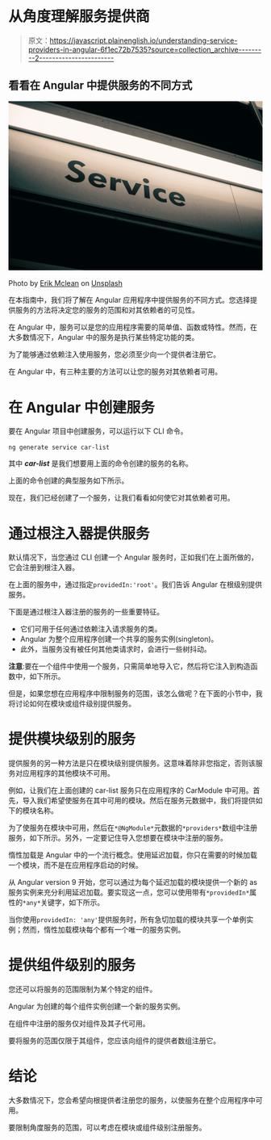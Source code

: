 # 从角度理解服务提供商

> 原文：<https://javascript.plainenglish.io/understanding-service-providers-in-angular-6f1ec72b7535?source=collection_archive---------2----------------------->

## 看看在 Angular 中提供服务的不同方式

![](img/81b99671680c9ea633b15ca45c5c5edb.png)

Photo by [Erik Mclean](https://unsplash.com/@introspectivedsgn?utm_source=medium&utm_medium=referral) on [Unsplash](https://unsplash.com?utm_source=medium&utm_medium=referral)

在本指南中，我们将了解在 Angular 应用程序中提供服务的不同方式。您选择提供服务的方法将决定您的服务的范围和对其依赖者的可见性。

在 Angular 中，服务可以是您的应用程序需要的简单值、函数或特性。然而，在大多数情况下，Angular 中的服务是执行某些特定功能的类。

为了能够通过依赖注入使用服务，您必须至少向一个提供者注册它。

在 Angular 中，有三种主要的方法可以让您的服务对其依赖者可用。

# 在 Angular 中创建服务

要在 Angular 项目中创建服务，可以运行以下 CLI 命令。

```
ng generate service car-list 
```

其中 ***car-list*** 是我们想要用上面的命令创建的服务的名称。

上面的命令创建的典型服务如下所示。

现在，我们已经创建了一个服务，让我们看看如何使它对其依赖者可用。

# 通过根注入器提供服务

默认情况下，当您通过 CLI 创建一个 Angular 服务时，正如我们在上面所做的，它会注册到根注入器。

在上面的服务中，通过指定`providedIn:'root'`。我们告诉 Angular 在根级别提供服务。

下面是通过根注入器注册的服务的一些重要特征。

*   它们可用于任何通过依赖注入请求服务的类。
*   Angular 为整个应用程序创建一个共享的服务实例(singleton)。
*   此外，当服务没有被任何其他类请求时，会进行一些树抖动。

**注意**:要在一个组件中使用一个服务，只需简单地导入它，然后将它注入到构造函数中，如下所示。

但是，如果您想在应用程序中限制服务的范围，该怎么做呢？在下面的小节中，我将讨论如何在模块或组件级别提供服务。

# 提供模块级别的服务

提供服务的另一种方法是只在模块级别提供服务。这意味着除非您指定，否则该服务对应用程序的其他模块不可用。

例如，让我们在上面创建的 car-list 服务只在应用程序的 CarModule 中可用。首先，导入我们希望使服务在其中可用的模块。然后在服务元数据中，我们将提供如下的模块名称。

为了使服务在模块中可用，然后在`*@NgModule*`元数据的`*providers*`数组中注册服务，如下所示。另外，一定要记住导入您想要在模块中注册的服务。

惰性加载是 Angular 中的一个流行概念。使用延迟加载，你只在需要的时候加载一个模块，而不是在应用程序启动的时候。

从 Angular version 9 开始，您可以通过为每个延迟加载的模块提供一个新的 as 服务实例来充分利用延迟加载。要实现这一点，您可以使用带有`*providedIn*`属性的`*any*`关键字，如下所示。

当你使用`providedIn: 'any'`提供服务时，所有急切加载的模块共享一个单例实例；然而，惰性加载模块每个都有一个唯一的服务实例。

# 提供组件级别的服务

您还可以将服务的范围限制为某个特定的组件。

Angular 为创建的每个组件实例创建一个新的服务实例。

在组件中注册的服务仅对组件及其子代可用。

要将服务的范围仅限于其组件，您应该向组件的提供者数组注册它。

# 结论

大多数情况下，您会希望向根提供者注册您的服务，以使服务在整个应用程序中可用。

要限制角度服务的范围，可以考虑在模块或组件级别注册服务。